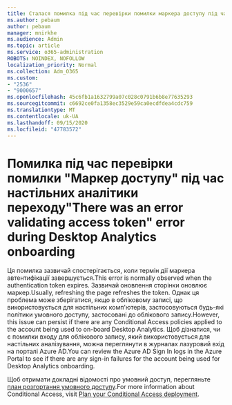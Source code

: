 ```yaml
---
title: Сталася помилка під час перевірки помилки маркера доступу під час настільних аналітику на основі програми-інтернату
ms.author: pebaum
author: pebaum
manager: mnirkhe
ms.audience: Admin
ms.topic: article
ms.service: o365-administration
ROBOTS: NOINDEX, NOFOLLOW
localization_priority: Normal
ms.collection: Adm_O365
ms.custom:
- "2536"
- "9000657"
ms.openlocfilehash: 45c6fb1a1632799a07c028c0791b6b8e77635293
ms.sourcegitcommit: c6692ce0fa1358ec3529e59ca0ecdfdea4cdc759
ms.translationtype: MT
ms.contentlocale: uk-UA
ms.lasthandoff: 09/15/2020
ms.locfileid: "47783572"
---
```

# <a name="there-was-an-error-validating-access-token-error-during-desktop-analytics-onboarding"></a><span data-ttu-id="8388a-102">Помилка під час перевірки помилки "Маркер доступу" під час настільних аналітики переходу</span><span class="sxs-lookup"><span data-stu-id="8388a-102">"There was an error validating access token" error during Desktop Analytics onboarding</span></span>

<span data-ttu-id="8388a-103">Ця помилка зазвичай спостерігається, коли термін дії маркера автентифікації завершується.</span><span class="sxs-lookup"><span data-stu-id="8388a-103">This error is normally observed when the authentication token expires.</span></span> <span data-ttu-id="8388a-104">Зазвичай оновлення сторінки оновлює маркер.</span><span class="sxs-lookup"><span data-stu-id="8388a-104">Usually, refreshing the page refreshes the token.</span></span> <span data-ttu-id="8388a-105">Однак ця проблема може зберігатися, якщо в обліковому записі, що використовується для настільних комп'ютерів, застосовуються будь-які політики умовного доступу, застосовані до облікового запису.</span><span class="sxs-lookup"><span data-stu-id="8388a-105">However, this issue can persist if there are any Conditional Access policies applied to the account being used to on-board Desktop Analytics.</span></span> <span data-ttu-id="8388a-106">Щоб дізнатися, чи є помилки входу для облікового запису, який використовується для настільних аналізування, можна переглянути в журналах лазуровий вхід на порталі Azure AD.</span><span class="sxs-lookup"><span data-stu-id="8388a-106">You can review the Azure AD Sign In logs in the Azure Portal to see if there are any sign-in failures for the account being used for Desktop Analytics onboarding.</span></span>

<span data-ttu-id="8388a-107">Щоб отримати докладні відомості про умовний доступ, перегляньте [план розгортання умовного доступу](https://docs.microsoft.com/azure/active-directory/conditional-access/plan-conditional-access).</span><span class="sxs-lookup"><span data-stu-id="8388a-107">For more information about Conditional Access, visit [Plan your Conditional Access deployment](https://docs.microsoft.com/azure/active-directory/conditional-access/plan-conditional-access).</span></span>